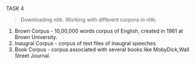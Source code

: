 TASK 4
> Downloading nltk.
> Working with different corpora in nltk:
  1. Brown Corpus - 10,00,000 words corpus of English, created in 1961 at Brown University.
  2. Inaugral Corpus - corpus of text files of inaugral speeches
  3. Book Corpus - corpus associated with several books like MobyDick,Wall Street Journal.